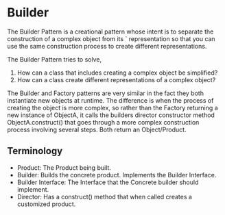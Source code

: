 # Builder

The Builder Pattern is a creational pattern whose intent is to separate the construction of a complex object from its `
representation so that you can use the same construction process to create different representations.

The Builder Pattern tries to solve,

1. How can a class that includes creating a complex object be simplified?
2. How can a class create different representations of a complex object?

The Builder and Factory patterns are very similar in the fact they both instantiate new objects at
runtime. The difference is when the process of creating the object is more complex, so rather than the Factory returning
a new instance of ObjectA, it calls the builders director constructor method ObjectA.construct() that goes through a
more complex construction process involving several steps. Both return an Object/Product.

## Terminology

* Product: The Product being built.
* Builder: Builds the concrete product. Implements the Builder Interface.
* Builder Interface: The Interface that the Concrete builder should implement.
* Director: Has a construct() method that when called creates a customized product.


